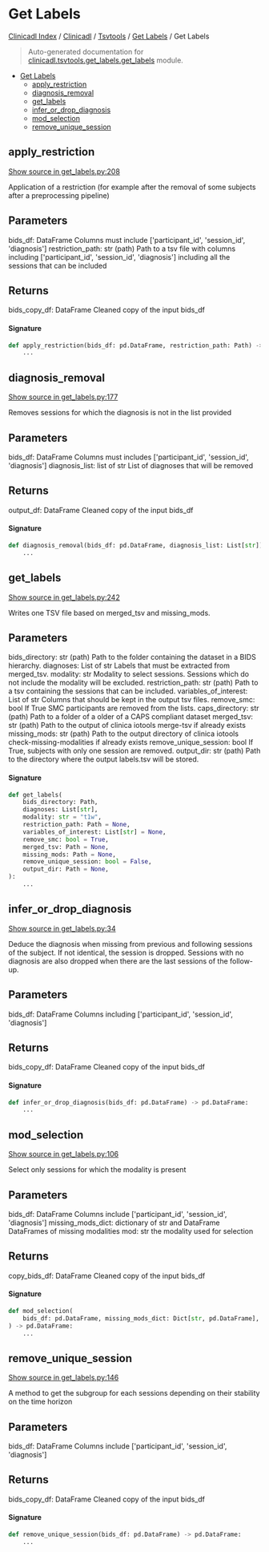 # Get Labels

[Clinicadl Index](../../../README.md#clinicadl-index) /
[Clinicadl](../../index.md#clinicadl) /
[Tsvtools](../index.md#tsvtools) /
[Get Labels](./index.md#get-labels) /
Get Labels

> Auto-generated documentation for [clinicadl.tsvtools.get_labels.get_labels](../../../../clinicadl/tsvtools/get_labels/get_labels.py) module.

- [Get Labels](#get-labels)
  - [apply_restriction](#apply_restriction)
  - [diagnosis_removal](#diagnosis_removal)
  - [get_labels](#get_labels)
  - [infer_or_drop_diagnosis](#infer_or_drop_diagnosis)
  - [mod_selection](#mod_selection)
  - [remove_unique_session](#remove_unique_session)

## apply_restriction

[Show source in get_labels.py:208](../../../../clinicadl/tsvtools/get_labels/get_labels.py#L208)

Application of a restriction (for example after the removal of some subjects after a preprocessing pipeline)

Parameters
----------
bids_df: DataFrame
    Columns must include ['participant_id', 'session_id', 'diagnosis']
restriction_path: str (path)
    Path to a tsv file with columns including ['participant_id', 'session_id', 'diagnosis'] including
    all the sessions that can be included

Returns
-------
bids_copy_df: DataFrame
    Cleaned copy of the input bids_df

#### Signature

```python
def apply_restriction(bids_df: pd.DataFrame, restriction_path: Path) -> pd.DataFrame:
    ...
```



## diagnosis_removal

[Show source in get_labels.py:177](../../../../clinicadl/tsvtools/get_labels/get_labels.py#L177)

Removes sessions for which the diagnosis is not in the list provided

Parameters
----------
bids_df: DataFrame
    Columns must includes ['participant_id', 'session_id', 'diagnosis']
diagnosis_list: list of str
    List of diagnoses that will be removed

Returns
-------
output_df: DataFrame
    Cleaned copy of the input bids_df

#### Signature

```python
def diagnosis_removal(bids_df: pd.DataFrame, diagnosis_list: List[str]) -> pd.DataFrame:
    ...
```



## get_labels

[Show source in get_labels.py:242](../../../../clinicadl/tsvtools/get_labels/get_labels.py#L242)

Writes one TSV file based on merged_tsv and missing_mods.

Parameters
----------
bids_directory: str (path)
    Path to the folder containing the dataset in a BIDS hierarchy.
diagnoses: List of str
    Labels that must be extracted from merged_tsv.
modality: str
    Modality to select sessions. Sessions which do not include the modality will be excluded.
restriction_path: str (path)
    Path to a tsv containing the sessions that can be included.
variables_of_interest: List of str
    Columns that should be kept in the output tsv files.
remove_smc: bool
    If True SMC participants are removed from the lists.
caps_directory: str (path)
    Path to a folder of a older of a CAPS compliant dataset
merged_tsv: str (path)
    Path to the output of clinica iotools merge-tsv if already exists
missing_mods: str (path)
    Path to the output directory of clinica iotools check-missing-modalities if already exists
remove_unique_session: bool
    If True, subjects with only one session are removed.
output_dir: str (path)
    Path to the directory where the output labels.tsv will be stored.

#### Signature

```python
def get_labels(
    bids_directory: Path,
    diagnoses: List[str],
    modality: str = "t1w",
    restriction_path: Path = None,
    variables_of_interest: List[str] = None,
    remove_smc: bool = True,
    merged_tsv: Path = None,
    missing_mods: Path = None,
    remove_unique_session: bool = False,
    output_dir: Path = None,
):
    ...
```



## infer_or_drop_diagnosis

[Show source in get_labels.py:34](../../../../clinicadl/tsvtools/get_labels/get_labels.py#L34)

Deduce the diagnosis when missing from previous and following sessions of the subject. If not identical, the session
is dropped. Sessions with no diagnosis are also dropped when there are the last sessions of the follow-up.

Parameters
----------
bids_df: DataFrame
    Columns including ['participant_id', 'session_id', 'diagnosis']

Returns
-------
bids_copy_df: DataFrame
    Cleaned copy of the input bids_df

#### Signature

```python
def infer_or_drop_diagnosis(bids_df: pd.DataFrame) -> pd.DataFrame:
    ...
```



## mod_selection

[Show source in get_labels.py:106](../../../../clinicadl/tsvtools/get_labels/get_labels.py#L106)

Select only sessions for which the modality is present

Parameters
----------
bids_df: DataFrame
    Columns include ['participant_id', 'session_id', 'diagnosis']
missing_mods_dict: dictionary of str and DataFrame
    DataFrames of missing modalities
mod: str
    the modality used for selection

Returns
-------
copy_bids_df: DataFrame
    Cleaned copy of the input bids_df

#### Signature

```python
def mod_selection(
    bids_df: pd.DataFrame, missing_mods_dict: Dict[str, pd.DataFrame], mod: str = "t1w"
) -> pd.DataFrame:
    ...
```



## remove_unique_session

[Show source in get_labels.py:146](../../../../clinicadl/tsvtools/get_labels/get_labels.py#L146)

A method to get the subgroup for each sessions depending on their stability on the time horizon

Parameters
----------
bids_df: DataFrame
    Columns include ['participant_id', 'session_id', 'diagnosis']

Returns
-------
bids_copy_df: DataFrame
    Cleaned copy of the input bids_df

#### Signature

```python
def remove_unique_session(bids_df: pd.DataFrame) -> pd.DataFrame:
    ...
```
